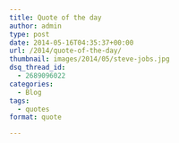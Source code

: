 ```yaml
---
title: Quote of the day
author: admin
type: post
date: 2014-05-16T04:35:37+00:00
url: /2014/quote-of-the-day/
thumbnail: images/2014/05/steve-jobs.jpg
dsq_thread_id:
  - 2689096022
categories:
  - Blog
tags:
  - quotes
format: quote

---
```

